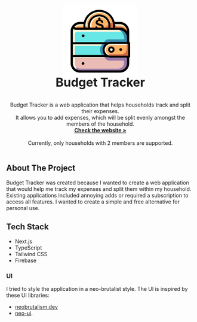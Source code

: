 <br />
<div align="center">
  <a href="https://budget-tracker-house.vercel.app" target="_blank">
    <img src="public/assets/budget_tracker.png" alt="Logo"  height="200">
  </a>

<h3 align="center" style="font-size:32px;margin-top:-15px">Budget Tracker</h3>

  <p align="center">
    Budget Tracker is a web application that helps households track and split their expenses.
    <br />
    It allows you to add expenses, which will be split evenly amongst the members of the household.
    <br />
    <a href="https://budget-tracker-house.vercel.app" target="_blank"><strong>Check the website »</strong></a>
    <br />
    <br />
    Currently, only households with 2 members are supported.
    <br />
    <br />
  </p>
</div>

## About The Project
Budget Tracker was created because I wanted to create a web application that would help me track my expenses and split them within my household. Existing applications included annoying adds or required a subscription to access all features. I wanted to create a simple and free alternative for personal use.

## Tech Stack
- Next.js
- TypeScript
- Tailwind CSS
- Firebase

### UI 
I tried to style the application in a neo-brutalist style. The UI is inspired by these UI libraries:
- [neobrutalism.dev](https://www.neobrutalism.dev/)
- [neo-ui](https://neo-brutalism-ui-library.vercel.app/).

